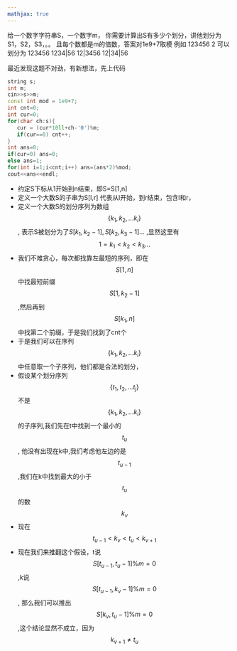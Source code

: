 ```yaml
---
mathjax: true
---
```


给一个数字字符串S，一个数字m，
你需要计算出S有多少个划分，讲他划分为S1，S2，S3，。。 且每个数都是m的倍数，答案对1e9+7取模
例如 123456 2
可以划分为 
123456
1234|56
12|3456
12|34|56

 最近发现这题不对劲，有新想法，先上代码
```cpp
string s;
int m;
cin>>s>>m;
const int mod = 1e9+7;
int cnt=0;
int cur=0;
for(char ch:s){
   cur = (cur*10ll+ch-'0')%m;
   if(cur==0) cnt++;
}
int ans=0;
if(cur=0) ans=0;
else ans=1;
for(int i=1;i<cnt;i++) ans=(ans*2)%mod;
cout<<ans<<endl;
```

- 约定S下标从1开始到n结束，即S=S[1,n]
- 定义一个大数S的子串为S[l,r] 代表从l开始，到r结束，包含l和r， 
- 定义一个大数S的划分序列为数组$$\{k_1,k_2,...k_i\}$$, 表示S被划分为了$S[k_1,k_2-1],S[k_2,k_3-1]...$ ,显然这里有$$1=k_1\lt k_2\lt k_3...$$
- 我们不难贪心，每次都找靠左最短的序列，即在$$S[1,n]$$中找最短前缀$$S[1,k_2-1]$$,然后再到$$S[k_1,n]$$中找第二个前缀，于是我们找到了cnt个
- 于是我们可以在序列$$\{k_1,k_2,...k_i\}$$中任意取一个子序列，他们都是合法的划分，
- 假设某个划分序列$$\{t_1,t_2,...t_j\}$$不是$$\{k_1,k_2,...k_i\}$$的子序列,我们先在t中找到一个最小的$$t_u$$, 他没有出现在k中,我们考虑他左边的是$$t_{u-1}$$,我们在k中找到最大的小于$$t_u$$的数$$k_v$$
-  现在$$t_{u-1}\lt k_v\lt t_u\lt k_{v+1}$$
-  现在我们来推翻这个假设，t说$$S[t_{u-1},t_u-1]\%m=0$$,k说$$S[t_{u-1},k_v-1]\%m=0$$, 那么我们可以推出$$S[k_v,t_u-1]\%m=0$$,这个结论显然不成立，因为$$k_{v+1}\ne t_u$$
